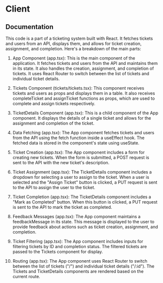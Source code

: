 # Client

## Documentation

This code is a part of a ticketing system built with React. It fetches tickets and users from an API, displays them, and allows for ticket creation, assignment, and completion. Here's a breakdown of the main parts:

1. App Component (app.tsx): This is the main component of the application. It fetches tickets and users from the API and maintains them in its state. It also handles the creation, assignment, and completion of tickets. It uses React Router to switch between the list of tickets and individual ticket details.

2. Tickets Component (tickets/tickets.tsx): This component receives tickets and users as props and displays them in a table. It also receives completeTicket and assignTicket functions as props, which are used to complete and assign tickets respectively.

3. TicketDetails Component (app.tsx): This is a child component of the App component. It displays the details of a single ticket and allows for the assignment and completion of the ticket.

4. Data Fetching (app.tsx): The App component fetches tickets and users from the API using the fetch function inside a useEffect hook. The fetched data is stored in the component's state using useState.

5. Ticket Creation (app.tsx): The App component includes a form for creating new tickets. When the form is submitted, a POST request is sent to the API with the new ticket's description.

6. Ticket Assignment (app.tsx): The TicketDetails component includes a dropdown for selecting a user to assign to the ticket. When a user is selected and the "Assign Ticket" button is clicked, a PUT request is sent to the API to assign the user to the ticket.

7. Ticket Completion (app.tsx): The TicketDetails component includes a "Mark as Completed" button. When this button is clicked, a PUT request is sent to the API to mark the ticket as completed.

8. Feedback Messages (app.tsx): The App component maintains a feedbackMessage in its state. This message is displayed to the user to provide feedback about actions such as ticket creation, assignment, and completion.

9. Ticket Filtering (app.tsx): The App component includes inputs for filtering tickets by ID and completion status. The filtered tickets are passed to the Tickets component for display.

10. Routing (app.tsx): The App component uses React Router to switch between the list of tickets ("/") and individual ticket details ("/:id"). The Tickets and TicketDetails components are rendered based on the current route.
